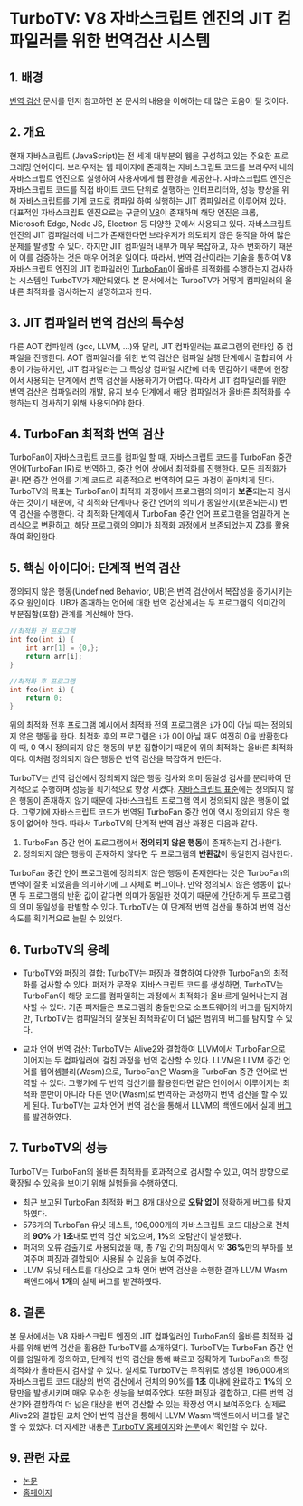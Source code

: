 # TurboTV: V8 자바스크립트 엔진의 JIT 컴파일러를 위한 번역검산 시스템


## 1. 배경
[번역 검산](https://github.com/prosyslab/pl-wiki/wiki/%EB%B2%88%EC%97%AD-%EA%B2%80%EC%82%B0-(Translation-Validation)) 문서를 먼저 참고하면 본 문서의 내용을 이해하는 데 많은 도움이 될 것이다.

## 2. 개요
현재 자바스크립트 (JavaScript)는 전 세계 대부분의 웹을 구성하고 있는 주요한 프로그래밍 언어이다.
브라우저는 웹 페이지에 존재하는 자바스크립트 코드를 브라우저 내의 자바스크립트 엔진으로 실행하여 사용자에게 웹 환경을 
제공한다. 
자바스크립트 엔진은 자바스크립트 코드를 직접 바이트 코드 단위로 실행하는 인터프리터와, 성능 향상을 위해 자바스크립트를 
기계 코드로 컴파일 하여 실행하는 JIT 컴파일러로 이루어져 있다.
대표적인 자바스크립트 엔진으로는 구글의 [V8](https://v8.dev/)이 존재하며 해당 엔진은 크롬, Microsoft Edge, Node JS, Electron 등 다양한 곳에서 사용되고 있다.
자바스크립트 엔진의 JIT 컴파일러에 버그가 존재한다면 브라우저가 의도되지 않은 동작을 하여 많은 문제를 발생할 수 있다. 하지만 JIT 컴파일러 내부가 매우 복잡하고, 자주 변화하기 때문에 이를 검증하는 것은 매우 어려운 일이다. 따라서, 번역 검산이라는 기술을 통하여 V8 자바스크립트 엔진의 JIT 컴파일러인 [TurboFan](https://v8.dev/docs/turbofan)이 올바른 최적화를 수행하는지 검사하는 시스템인 TurboTV가 제안되었다. 본 문서에서는 TurboTV가 어떻게 컴파일러의 올바른 최적화를 검사하는지 설명하고자 한다.

## 3. JIT 컴파일러 번역 검산의 특수성
다른 AOT 컴파일러 (gcc, LLVM, ...)와 달리, JIT 컴파일러는 프로그램의 런타임 중 컴파일을 진행한다. 
AOT 컴파일러를 위한 번역 검산은 컴파일 실행 단계에서 결합되여 사용이 가능하지만, JIT 컴파일러는 그 특성상 컴파일 시간에 더욱 민감하기 때문에 현장에서 사용되는 단계에서 번역 검산을 사용하기가 어렵다.
따라서 JIT 컴파일러를 위한 번역 검산은 컴파일러의 개발, 유지 보수 단계에서 해당 컴파일러가 올바른 최적화를 수행하는지 검사하기 위해 사용되어야 한다.


## 4. TurboFan 최적화 번역 검산
TurboFan이 자바스크립트 코드를 컴파일 할 때, 자바스크립트 코드를 TurboFan 중간 언어(TurboFan IR)로 번역하고, 중간 언어 상에서 최적화를 진행한다. 모든 최적화가 끝나면 중간 언어를 기계 코드로 최종적으로 번역하여 모든 과정이 끝마치게 된다. 
TurboTV의 목표는 TurboFan이 최적화 과정에서 프로그램의 의미가 <b>보존</b>되는지 검사하는 것이기 때문에, 각 최적화 단계마다 중간 언어의 의미가 동일한지(보존되는지) 번역 검산을 수행한다. 각 최적화 단계에서 TurboFan 중간 언어 프로그램을 엄밀하게 논리식으로 변환하고, 해당 프로그램의 의미가 최적화 과정에서 보존되었는지 [Z3](https://github.com/Z3Prover/z3)를 활용하여 확인한다.  

## 5. 핵심 아이디어: 단계적 번역 검산
정의되지 않은 행동(Undefined Behavior, UB)은 번역 검산에서 복잡성을 증가시키는 주요 원인이다. UB가 존재하는 언어에 대한 번역 검산에서는 두 프로그램의 의미간의 부분집합(포함) 관계를 계산해야 한다. 

```c
//최적화 전 프로그램
int foo(int i) {
    int arr[1] = {0,};
    return arr[i];
}
```

```c
//최적화 후 프로그램
int foo(int i) {
    return 0;
}
```
위의 최적화 전후 프로그램 예시에서 최적화 전의 프로그램은 `i`가 0이 아닐 때는 정의되지 않은 행동을 한다. 최적화 후의 프로그램은 `i`가 0이 아닐 때도 여전히 0을 반환한다. 이 때, 0 역시 정의되지 않은 행동의 부분 집합이기 때문에 위의 최적화는 올바른 최적화이다. 이처럼 정의되지 않은 행동은 번역 검산을 복잡하게 만든다.

TurboTV는 번역 검산에서 정의되지 않은 행동 검사와 의미 동일성 검사를 분리하여 단계적으로 수행하며 성능을 획기적으로 향상 시켰다. [자바스크립트 표준](https://ecma-international.org/publications-and-standards/standards/ecma-262/)에는 정의되지 않은 행동이 존재하지 않기 때문에 자바스크립트 프로그램 역시 정의되지 않은 행동이 없다. 그렇기에 자바스크립트 코드가 번역된 TurboFan 중간 언어 역시 정의되지 않은 행동이 없어야 한다. 따라서 TurboTV의 단계적 번역 검산 과정은 다음과 같다.

1. TurboFan 중간 언어 프로그램에서 <b>정의되지 않은 행동</b>이 존재하는지 검사한다.
2. 정의되지 않은 행동이 존재하지 않다면 두 프로그램의 <b>반환값</b>이 동일한지 검사한다.

TurboFan 중간 언어 프로그램에 정의되지 않은 행동이 존재한다는 것은 TurboFan의 번역이 잘못 되었음을 의미하기에 그 자체로 버그이다. 만약 정의되지 않은 행동이 없다면 두 프로그램의 반환 값이 같다면 의미가 동일한 것이기 때문에 간단하게 두 프로그램의 의미 동일성을 판별할 수 있다. TurboTV는 이 단계적 번역 검산을 통하여 번역 검산 속도를 획기적으로 늘릴 수 있었다.

## 6. TurboTV의 용례
* TurboTV와 퍼징의 결합: TurboTV는 퍼징과 결합하여 다양한 TurboFan의 최적화를 검사할 수 있다. 퍼저가 무작위 자바스크립트 코드를 생성하면, TurboTV는 TurboFan이 해당 코드를 컴파일하는 과정에서 최적화가 올바르게 일어나는지 검사할 수 있다. 기존 퍼저들은 프로그램의 충돌만으로 소프트웨어의 버그를 탐지하지만, TurboTV는 컴파일러의 잘못된 최적화같이 더 넓은 범위의 버그를 탐지할 수 있다.

* 교차 언어 번역 검산: TurboTV는 Alive2와 결합하여 LLVM에서 TurboFan으로 이어지는 두 컴파일러에 걸친 과정을 번역 검산할 수 있다. LLVM은 LLVM 중간 언어를 웹어셈블리(Wasm)으로, TurboFan은 Wasm을 TurboFan 중간 언어로 번역할 수 있다. 그렇기에 두 번역 검산기를 활용한다면 같은 언어에서 이루어지는 최적화 뿐만이 아니라 다른 언어(Wasm)로 번역하는 과정까지 번역 검산을 할 수 있게 된다. TurboTV는 교차 언어 번역 검산을 통해서 LLVM의 백엔드에서 실제 [버그](https://github.com/llvm/llvm-project/issues/63388)를 발견하였다.  

## 7. TurboTV의 성능
TurboTV는 TurboFan의 올바른 최적화를 효과적으로 검사할 수 있고, 여러 방향으로 확장될 수 있음을 보이기 위해 실험들을 수행하였다.

* 최근 보고된 TurboFan 최적화 버그 8개 대상으로 <b>오탐 없이</b> 정확하게 버그를 탐지하였다.
* 576개의 TurboFan 유닛 테스트, 196,000개의 자바스크립트 코드 대상으로 전체의 <b>90%</b> 가 <b>1초</b>내로 번역 검산 되었으며, <b>1%</b>의 오탐만이 발생됐다.
* 퍼저의 오류 검출기로 사용되었을 때, 총 7일 간의 퍼징에서 약 <b>36%</b>만의 부하를 보여주며 퍼징과 결합되어 사용될 수 있음을 보여 주었다.
* LLVM 유닛 테스트를 대상으로 교차 언어 번역 검산을 수행한 결과 LLVM Wasm 백엔드에서 <b>1개</b>의 실제 버그를 발견하였다.


## 8. 결론
본 문서에서는 V8 자바스크립트 엔진의 JIT 컴파일러인 TurboFan의 올바른 최적화 검사를 위해 번역 검산을 활용한 TurboTV를 소개하였다.
TurboTV는 TurboFan 중간 언어를 엄밀하게 정의하고, 단계적 번역 검산을 통해 빠르고 정확하게 TurboFan의 특정 최적화가 올바른지 검사할 수 있다.
실제로 TurboTV는 무작위로 생성된 196,000개의 자바스크립트 코드 대상의 번역 검산에서 전체의 90%를 <b>1초</b> 이내에 완료하고 <b>1%</b>의 오탐만을 발생시키며 매우 우수한 성능을 보여주었다. 또한 퍼징과 결합하고, 다른 번역 검산기와 결합하여 더 넓은 대상을 번역 검산할 수 있는 확장성 역시 보여주었다. 실제로 Alive2와 결합된 교차 언어 번역 검산을 통해서 LLVM Wasm 백엔드에서 버그를 발견할 수 있었다. 더 자세한 내용은 [TurboTV 홈페이지](https://prosys.kaist.ac.kr/turbo-tv/)와 [논문](https://prosys.kaist.ac.kr/publications/icse24.pdf)에서 확인할 수 있다.


## 9. 관련 자료
- [논문](https://prosys.kaist.ac.kr/publications/icse24.pdf)
- [홈페이지](https://prosys.kaist.ac.kr/turbo-tv/)